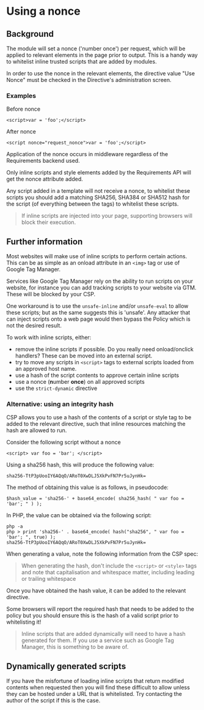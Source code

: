 # Using a nonce

## Background

The module will set a nonce ('number once') per request, which will be applied to relevant elements in the page prior to output. This is a handy way to whitelist inline trusted scripts that are added by modules.

In order to use the nonce in the relevant elements, the directive value "Use Nonce" must be checked in the Directive's administration screen.

### Examples

Before nonce
```
<script>var = 'foo';</script>
```

After nonce
```
<script nonce="request_nonce">var = 'foo';</script>
```

Application of the nonce occurs in middleware regardless of the Requirements backend used.

Only inline scripts and style elements added by the Requirements API will get the nonce attribute added.

Any script added in a template will not receive a nonce, to whitelist these scripts you should add a matching SHA256, SHA384 or SHA512 hash for the script (of everything between the <script></script> tags) to whitelist these scripts.

> If inline scripts are injected into your page, supporting browsers will block their execution.


## Further information

Most websites will make use of inline scripts to perform certain actions. This can be as simple as an onload attribute in an ```<img>``` tag or  use of Google Tag Manager.

Services like Google Tag Manager rely on the ability to run scripts on your website, for instance you can add tracking scripts to your website via GTM. These will be blocked by your CSP.

One workaround is to use the ```unsafe-inline``` and/or ```unsafe-eval``` to allow these scripts; but as the same suggests this is 'unsafe'. Any attacker that can inject scripts onto a web page would then bypass the Policy which is not the desired result.

To work with inline scripts, either:

+ remove the inline scripts if possible. Do you really need onload/onclick handlers? These can be moved into an external script.
+ try to move any scripts in ```<script>``` tags to external scripts loaded from an approved host name.
+ use a hash of the script contents to approve certain inline scripts
+ use a nonce (**n**umber **once**) on all approved scripts
+ use the `strict-dynamic` directive

### Alternative: using an integrity hash

CSP allows you to use a hash of the contents of a script or style tag to be added to the relevant directive, such that inline resources matching the hash are allowed to run.

Consider the following script without a nonce

```
<script> var foo = 'bar'; </script>
```

Using a sha256 hash, this will produce the following value:

```
sha256-TtP3pUooIY6AQqO/ARoT0XwDLJ5XkPvFN7Pr5uJynHk=
```

The method of obtaining this value is as follows, in pseudocode:

```
$hash_value = 'sha256-' + base64_encode( sha256_hash( " var foo = 'bar'; " ) );
```

In PHP, the value can be obtained via the following script:
```
php -a
php > print 'sha256-' . base64_encode( hash("sha256", " var foo = 'bar'; ", true) );
sha256-TtP3pUooIY6AQqO/ARoT0XwDLJ5XkPvFN7Pr5uJynHk=
```

When generating a value, note the following information from the CSP spec:

>  When generating the hash, don't include the ```<script>``` or ```<style>``` tags and note that capitalisation and whitespace matter, including leading or trailing whitespace

Once you have obtained the hash value, it can be added to the relevant directive.

Some browsers will report the required hash that needs to be added to the policy but you should ensure this is the hash of a valid script prior to whitelisting it!

> Inline scripts that are added dynamically will need to have a hash generated for them. If you use a service such as Google Tag Manager, this is something to be aware of.

## Dynamically generated scripts

If you have the misfortune of loading inline scripts that return modified contents when requested then you will find these difficult to allow unless they can be hosted under a URL that is whitelisted. Try contacting the author of the script if this is the case.

